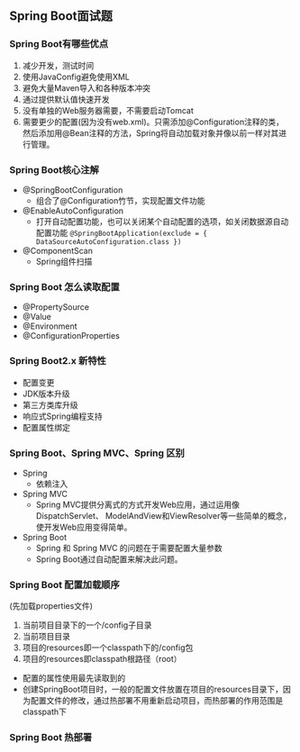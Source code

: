 ## Spring Boot面试题
### Spring Boot有哪些优点
1. 减少开发，测试时间
2. 使用JavaConfig避免使用XML
3. 避免大量Maven导入和各种版本冲突
4. 通过提供默认值快速开发
5. 没有单独的Web服务器需要，不需要启动Tomcat
6. 需要更少的配置(因为没有web.xml)。只需添加@Configuration注释的类，
然后添加用@Bean注释的方法，Spring将自动加载对象并像以前一样对其进行管理。

### Spring Boot核心注解
- @SpringBootConfiguration
    - 组合了@Configuration竹节，实现配置文件功能
- @EnableAutoConfiguration
    - 打开自动配置功能，也可以关闭某个自动配置的选项，如关闭数据源自动配置功能
    `@SpringBootApplication(exclude = { DataSourceAutoConfiguration.class })`
- @ComponentScan
    - Spring组件扫描

### Spring Boot 怎么读取配置
- @PropertySource
- @Value
- @Environment
- @ConfigurationProperties

### Spring Boot2.x 新特性
- 配置变更
- JDK版本升级
- 第三方类库升级
- 响应式Spring编程支持
- 配置属性绑定

### Spring Boot、Spring MVC、Spring 区别
- Spring
    - 依赖注入
- Spring MVC 
    - Spring MVC提供分离式的方式开发Web应用，通过运用像DispatchServlet、
    ModelAndView和ViewResolver等一些简单的概念，使开发Web应用变得简单。
- Spring Boot
    - Spring 和 Spring MVC 的问题在于需要配置大量参数
    - Spring Boot通过自动配置来解决此问题。

### Spring Boot 配置加载顺序  
(先加载properties文件)
1. 当前项目目录下的一个/config子目录
2. 当前项目目录
3. 项目的resources即一个classpath下的/config包
4. 项目的resources即classpath根路径（root）
   
- 配置的属性使用最先读取到的
- 创建SpringBoot项目时，一般的配置文件放置在项目的resources目录下，因为配置文件的修改，通过热部署不用重新启动项目，而热部署的作用范围是classpath下

### Spring Boot 热部署